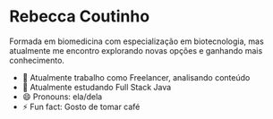 # Rebecca Coutinho

Formada em biomedicina com especialização em biotecnologia, mas atualmente me encontro explorando novas opções e ganhando mais conhecimento.

- 🔭 Atualmente trabalho como Freelancer, analisando conteúdo
- 🌱 Atualmente estudando Full Stack Java
- 😄 Pronouns: ela/dela
- ⚡ Fun fact: Gosto de tomar café
